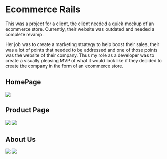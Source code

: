 # Ecommerce Rails 

This was a project for a client, the client needed a quick mockup of an ecommerce store.  Currently, their website was outdated and needed a complete revamp.  

Her job was to create a marketing strategy to help boost their sales, their was a lot of points that needed to be addressed and one of those points was the website of their company.  Thus my role as a developer was to create a visually pleasing MVP of what it would look like if they decided to create the company in the form of an ecommerce store. 

## HomePage

<img src="http://i.imgur.com/1docw3S.png" >

## Product Page 

<img src="http://i.imgur.com/HkZQKDe.png" >
<img src="http://i.imgur.com/hKDjABF.png" >

## About Us

<img src="http://i.imgur.com/GPeVaUx.png">
<img src="http://i.imgur.com/ekQLnx5.jpg" >

